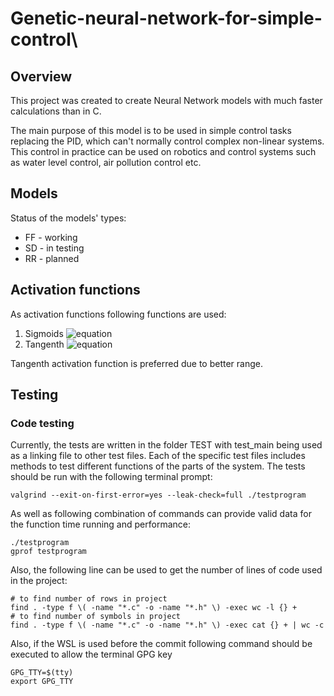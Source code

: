 # Genetic-neural-network-for-simple-control\

## Overview
This project was created to create Neural Network models with much faster calculations than in C. 

The main purpose of this model is to be used in simple control tasks replacing the PID, which can't normally control complex non-linear systems. This control in practice can be used on robotics and control systems such as water level control, air pollution control etc.

## Models
Status of the models' types:
- FF - working 
- SD - in testing  
- RR - planned

## Activation functions
As activation functions following functions are used:
1) Sigmoids ![equation](https://latex.codecogs.com/svg.image?%5Csigma(x)=%5Cfrac%7B1%7D%7B1&plus;e%5E%7B-2%7D%7D,%5Cquad%5Csigma%5Cin%3C0,1%3E)
2) Tangenth ![equation](https://latex.codecogs.com/svg.image?%5Ctanh(x)=%5Cfrac%7Be%5E%7Bx%7D-e%5E%7B-x%7D%7D%7Be%5E%7Bx%7D&plus;e%5E%7B-x%7D%7D,%5Cquad%5Csigma%5Cin%3C-1,1%3E)

Tangenth activation function is preferred due to better range.

## Testing
### Code testing
Currently, the tests are written in the folder TEST with test_main being used as a linking file to other test files. Each of the specific test files includes methods to test different functions of the parts of the system. The tests should be run with the following terminal prompt:
```shell
valgrind --exit-on-first-error=yes --leak-check=full ./testprogram
```
As well as following combination of commands can provide valid data for the function time running and performance:
```shell
./testprogram
gprof testprogram
```
Also, the following line can be used to get the number of lines of code used in the project:
```shell
# to find number of rows in project
find . -type f \( -name "*.c" -o -name "*.h" \) -exec wc -l {} +
# to find number of symbols in project
find . -type f \( -name "*.c" -o -name "*.h" \) -exec cat {} + | wc -c
```
Also, if the WSL is used before the commit following command should be executed to allow the terminal GPG key
```shell
GPG_TTY=$(tty)
export GPG_TTY
```